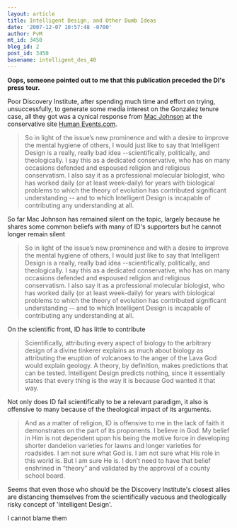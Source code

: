 ```yaml
---
layout: article
title: Intelligent Design, and Other Dumb Ideas
date: '2007-12-07 10:57:48 -0700'
author: PvM
mt_id: 3450
blog_id: 2
post_id: 3450
basename: intelligent_des_40
---
```

**Oops, someone pointed out to me that this publication preceded the DI's press tour.**

Poor Discovery Institute, after spending much time and effort on trying, unsuccessfully, to generate some media interest on the Gonzalez tenure case, all they got was a cynical response from [Mac Johnson](http://www.macjohnson.com/) at the conservative site [Human Events.com](http://www.humanevents.com/article.php?id=23404).

> So in light of the issue’s new prominence and with a desire to improve the mental hygiene of others, I would just like to say that Intelligent Design is a really, really bad idea --scientifically, politically, and theologically.  I say this as a dedicated conservative, who has on many occasions defended and espoused religion and religious conservatism.  I also say it as a professional molecular biologist, who has worked daily (or at least week-daily) for years with biological problems to which the theory of evolution has contributed significant understanding -- and to which Intelligent Design is incapable of contributing any understanding at all.

So far Mac Johnson has remained silent on the topic, largely because he shares some common beliefs with many of ID's supporters but he cannot longer remain silent

> So in light of the issue’s new prominence and with a desire to improve the mental hygiene of others, I would just like to say that Intelligent Design is a really, really bad idea --scientifically, politically, and theologically.  I say this as a dedicated conservative, who has on many occasions defended and espoused religion and religious conservatism.  I also say it as a professional molecular biologist, who has worked daily (or at least week-daily) for years with biological problems to which the theory of evolution has contributed significant understanding -- and to which Intelligent Design is incapable of contributing any understanding at all.

On the scientific front, ID has little to contribute

> Scientifically, attributing every aspect of biology to the arbitrary design of a divine tinkerer explains as much about biology as attributing the eruption of volcanoes to the anger of the Lava God would explain geology.  A theory, by definition, makes predictions that can be tested.  Intelligent Design predicts nothing, since it essentially states that every thing is the way it is because God wanted it that way. 

Not only does ID fail scientifically to be a relevant paradigm, it also is offensive to many because of the theological impact of its arguments.

> And as a matter of religion, ID is offensive to me in the lack of faith it demonstrates on the part of its proponents.  I believe in God.  My belief in Him is not dependent upon his being the motive force in developing shorter dandelion varieties for lawns and longer varieties for roadsides.  I am not sure what God is.  I am not sure what His role in this world is.  But I am sure He is.  I don’t need to have that belief enshrined in “theory” and validated by the approval of a county school board. 

Seems that even those who should be the Discovery Institute's closest allies are distancing themselves from the scientifically vacuous and theologically risky concept of 'Intelligent Design'.

I cannot blame them
